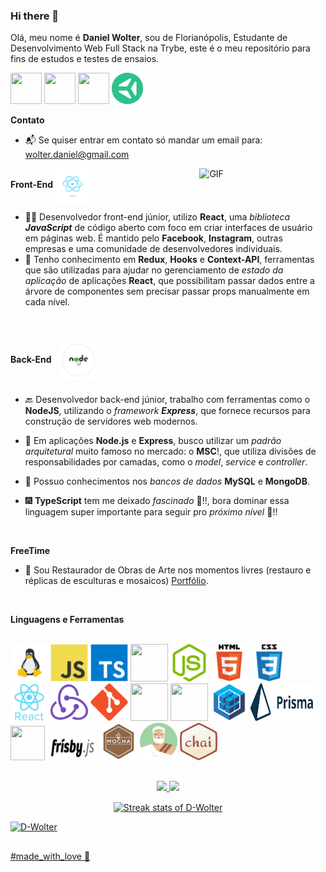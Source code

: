 ### Hi there 👋
Olá, meu nome é **Daniel Wolter**, sou de Florianópolis, Estudante de Desenvolvimento Web Full Stack na Trybe, este é o meu repositório para fins de estudos e testes de ensaios. </br>


[<img src="https://camo.githubusercontent.com/9ef624866a1fb42e96fbc8dbb209283e42b1717511f3646f152677095038e5ba/68747470733a2f2f63646e2e69636f6e73636f75742e636f6d2f69636f6e2f667265652f706e672d3235362f6769746875622d3130382d3433383030382e706e67" width="50" height="50">](https://github.com/D-Wolter)
[<img src="https://camo.githubusercontent.com/109977a284aefe0c20628563ac58b29776daad72fdaf4bdbff46cbc34c922a03/68747470733a2f2f63646e2e69636f6e2d69636f6e732e636f6d2f69636f6e73322f313231312f504e472f3531322f313439313537393630322d79756d6d696e6b79736f6369616c6d6564696133365f38333036372e706e67" width="50" height="50">](https://www.instagram.com/wolterdaniel/)
[<img src="https://camo.githubusercontent.com/7896e305249b958e8aa7638ca2e0bcff692290215240eabf8db02a570d2e0835/68747470733a2f2f692e6962622e636f2f4b7832475372542f6c696e6b6564696e2e706e67" width="50" height="50">](https://www.linkedin.com/in/daniel-wolter-b85857239/)
[<img src="https://github.com/IvanRafael-Dev/MeuPrimeiroRepositorio/blob/master/Images/tryberLogo.jpg" width="50" height="50" />](https://www.betrybe.com)

**Contato**
- 📬  Se quiser entrar em contato só mandar um email para: wolter.daniel@gmail.com
<!-- https://raw.githubusercontent.com/trepichio/trepichio/master/assets/code.gif -->
<!-- https://media.giphy.com/media/LmNwrBhejkK9EFP504/giphy.gif -->

<img align="right" alt="GIF" src="https://raw.githubusercontent.com/trepichio/trepichio/master/assets/code.gif" width=40% />


**Front-End**
  [<img align="center" alt="GIF" src="https://github.com/IvanRafael-Dev/MeuPrimeiroRepositorio/blob/master/Images/react.gif" width="55" />](https://pt-br.reactjs.org/)

- 👨‍🎓 Desenvolvedor front-end júnior, utilizo **React**, uma *biblioteca **JavaScript*** de código aberto com foco em criar interfaces de usuário em páginas web. É mantido pelo **Facebook**, **Instagram**, outras empresas e uma comunidade de desenvolvedores individuais.
- 📖 Tenho conhecimento em **Redux**, **Hooks** e **Context-API**, ferramentas que são utilizadas para ajudar no gerenciamento de *estado da aplicação* de aplicações **React**, que possibilitam passar dados entre a árvore de componentes sem precisar passar props manualmente em cada nível.


</br>

**Back-End**
  [<img style="margin: 10px" align="center" alt="GIF" src="https://github.com/IvanRafael-Dev/MeuPrimeiroRepositorio/blob/master/Images/NODEJS.gif" width="60" />](https://nodejs.org/en/)

- 🔙 Desenvolvedor back-end júnior, trabalho com ferramentas como o **NodeJS**, utilizando o *framework* ***Express***, que fornece recursos para construção de servidores web modernos.
- 🥬 Em aplicações **Node.js** e **Express**, busco utilizar um *padrão arquitetural* muito famoso no mercado: o **MSC**!, que utiliza divisões de responsabilidades por camadas, como o *model*, *service* e *controller*.
- 📑 Possuo conhecimentos nos *bancos de dados* **MySQL** e **MongoDB**.

- 🎆 **TypeScript** tem me deixado *fascinado* 💙!!, bora dominar essa linguagem super importante para seguir pro *próximo nível* 🚀!!

<br />

**FreeTime**
  - 🎨 Sou Restaurador de Obras de Arte nos momentos livres (restauro e réplicas de esculturas e mosaicos) [Portfólio](https://github.com/D-Wolter/D-Wolter/blob/main/Portfolio_Daniel_Wolter_Martins.pdf).

<br />

**Linguagens e Ferramentas**
<br />
<br />

[<img src="https://github.com/IvanRafael-Dev/MeuPrimeiroRepositorio/blob/master/Images/linux_ico.png" width="60" height="60">](https://www.linux.org/)
[<img src="https://raw.githubusercontent.com/devicons/devicon/master/icons/javascript/javascript-original.svg" width="60" height="60">](https://www.javascript.com/)
[<img src="https://raw.githubusercontent.com/devicons/devicon/master/icons/typescript/typescript-original.svg" width="60" height="60">](https://www.typescriptlang.org/)
[<img src="https://raw.githubusercontent.com/detain/svg-logos/master/svg/nodejs-2.svg" width="60" height="60">](https://nodejs.org/en/)
[<img src="https://github.com/IvanRafael-Dev/MeuPrimeiroRepositorio/blob/master/Images/express.png" width="60" height="60">](https://expressjs.com/pt-br/)
[<img src="https://raw.githubusercontent.com/devicons/devicon/master/icons/html5/html5-original-wordmark.svg" width="60" height="60">](https://www.w3schools.com/html/default.asp)
[<img src="https://raw.githubusercontent.com/devicons/devicon/master/icons/css3/css3-original-wordmark.svg" width="60" height="60">](https://www.w3schools.com/css/default.asp)
[<img src="https://raw.githubusercontent.com/devicons/devicon/master/icons/react/react-original-wordmark.svg" width="60" height="60">](https://pt-br.reactjs.org/)
[<img src="https://raw.githubusercontent.com/devicons/devicon/master/icons/redux/redux-original.svg" width="60" height="60">](https://redux.js.org/)
[<img src="https://raw.githubusercontent.com/devicons/devicon/master/icons/git/git-original.svg" width="60" height="60">](https://git-scm.com/)
[<img src="https://raw.githubusercontent.com/trepichio/trepichio/master/assets/icons/mongodb-plain-wordmark.svg" width="60" height="60">](https://www.mongodb.com/pt-br)
[<img src="https://raw.githubusercontent.com/trepichio/trepichio/master/assets/icons/mysql-original-wordmark.svg" width="60" height="60">](https://www.mysqltutorial.org/)
[<img src="https://github.com/IvanRafael-Dev/MeuPrimeiroRepositorio/blob/master/Images/sequelize.svg" width="60" height="60">](https://sequelize.org/master/)
[<img src="https://github.com/IvanRafael-Dev/MeuPrimeiroRepositorio/blob/master/Images/prisma-2.svg" width="100" height="60">](https://www.prisma.io/)
[<img src="https://avatars.githubusercontent.com/u/32196900?s=200&v=4" width="55" height="55">](https://jestjs.io/pt-BR/)
[<img src="https://github.com/IvanRafael-Dev/MeuPrimeiroRepositorio/blob/master/Images/frisby.png" width="80" height="40">](https://docs.frisbyjs.com/)
[<img src="https://github.com/IvanRafael-Dev/MeuPrimeiroRepositorio/blob/master/Images/mocha.svg" width="60" height="60">](https://mochajs.org/)
[<img src="https://github.com/IvanRafael-Dev/MeuPrimeiroRepositorio/blob/master/Images/sinon.png" width="60" height="60">](https://sinonjs.org/)
[<img src="https://github.com/IvanRafael-Dev/MeuPrimeiroRepositorio/blob/master/Images/chai.png" width="60" height="60">](https://www.chaijs.com/)



##

<div align="center">
  <a href="https://github.com/D-Wolter">
  <img height="180em" src="https://github-readme-stats.vercel.app/api?username=D-Wolter&show_icons=true&theme=white&include_all_commits=true&count_private=true"/>
  <img height="180em" src="https://github-readme-stats.vercel.app/api/top-langs/?username=D-Wolter&layout=compact&langs_count=7&theme=white"/>
</div>
<p align="center">
  <img align="center" width="495" src="https://github-readme-streak-stats.herokuapp.com/?user=D-Wolter#version3" alt=" Streak stats of D-Wolter" />
</p>
<p align="left">
  <img src="https://komarev.com/ghpvc/?username=D-Wolter" alt="D-Wolter" /></p>

  
  ##
 


  #made_with_love 🖤





